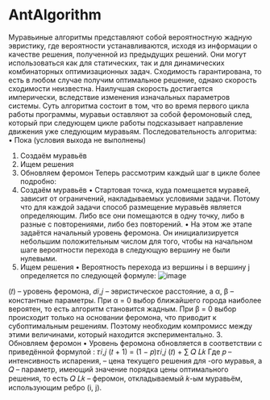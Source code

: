 # AntAlgorithm
Муравьиные алгоритмы представляют собой вероятностную жадную
эвристику, где вероятности устанавливаются, исходя из информации о
качестве решения, полученной из предыдущих решений. Они могут
использоваться как для статических, так и для динамических комбинаторных
оптимизационных задач. Сходимость гарантирована, то есть в любом случае
получим оптимальное решение, однако скорость сходимости неизвестна.
Наилучшая скорость достигается имперически, вследствие изменения
изначальных параметров системы.
Суть алгоритма состоит в том, что во время первого цикла работы
программы, муравьи оставляют за собой феромоновый след, который при
следующем цикле работы подсказывает направление движения уже
следующим муравьям.
Последовательность алгоритма:
• Пока (условия выхода не выполнены)
1. Создаём муравьёв
2. Ищем решения
3. Обновляем феромон
Теперь рассмотрим каждый шаг в цикле более подробно:
1. Создаём муравьёв
• Стартовая точка, куда помещается муравей, зависит от ограничений,
накладываемых условиями задачи. Потому что для каждой задачи способ
размещение муравьёв является определяющим. Либо все они помещаются в
одну точку, либо в разные с повторениями, либо без повторений.
• На этом же этапе задаётся начальный уровень феромона. Он
инициализируется небольшим положительным числом для того, чтобы на
начальном шаге вероятности перехода в следующую вершину не были
нулевыми.
2. Ищем решения
• Вероятность перехода из вершины i в вершину j определяется по
следующей формуле:
![image](https://github.com/user-attachments/assets/98d28926-3a12-4b04-b725-156c7d92ac5f)

(𝑡) – уровень феромона, 𝑑𝑖,𝑗 – эвристическое расстояние, а α, β –
константные параметры. При α = 0 выбор ближайшего города наиболее
вероятен, то есть алгоритм становится жадным. При β = 0 выбор происходит
только на основании феромона, что приводит к субоптимальным решениям.
Поэтому необходим компромисс между этими величинами, который
находится экспериментально.
3. Обновляем феромон
• Уровень феромона обновляется в соответствии с приведённой
формулой :
𝜏𝑖,𝑗
(𝑡 + 1) = (1 − 𝑝)𝜏𝑖,𝑗
(𝑡) + ∑
𝑄
𝐿𝑘
Где 𝑝 – интенсивность испарения, – цена текущего решения для -ого
муравья, а 𝑄 – параметр, имеющий значение порядка цены оптимального
решения, то есть
𝑄
𝐿𝑘
– феромон, откладываемый 𝑘-ым муравьём,
использующим ребро (i, j).
